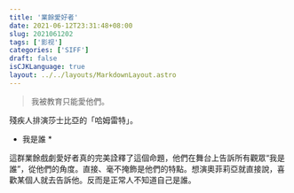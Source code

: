 ```yaml
---
title: '業餘愛好者'
date: 2021-06-12T23:31:48+08:00
slug: 2021061202
tags: ['影视']
categories: ['SIFF']
draft: false
isCJKLanguage: true
layout: ../../layouts/MarkdownLayout.astro
---
```


> 我被教育只能愛他們。

殘疾人排演莎士比亞的「哈姆雷特」。

* 我是誰 *

這群業餘戲劇愛好者真的完美詮釋了這個命題，他們在舞台上告訴所有觀眾“我是誰”，從他們的角度。直接、毫不掩飾是他們的特點。想演奧菲莉亞就直接說，喜歡某個人就去告訴他。反而是正常人不知道自己是誰。
